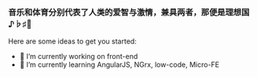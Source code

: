 ### 音乐和体育分别代表了人类的爱智与激情，兼具两者，那便是理想国 ♪♭♯🏅

Here are some ideas to get you started:

- 🔭 I’m currently working on front-end
- 🌱 I’m currently learning AngularJS, NGrx, low-code, Micro-FE

